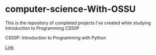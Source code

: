 # computer-science-With-OSSU
<p> This is the repository of completed projects I've created while studying Introduction to Programming CS50P</p>
<p>CS50P: Introduction to Programming with Python</p>
<a href = "https://cs50.harvard.edu/python/"> Link</a>
